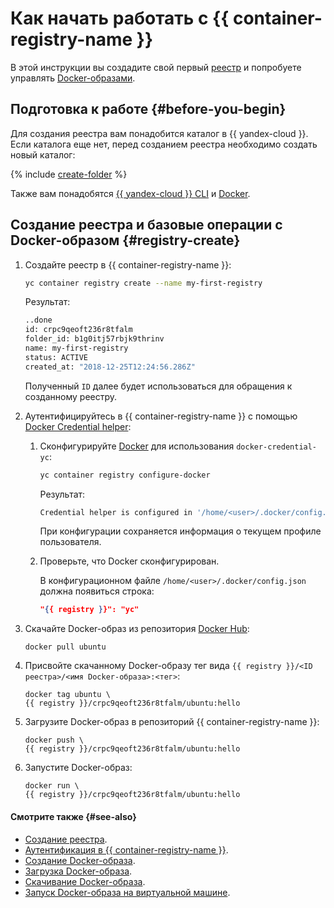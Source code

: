 # Как начать работать с {{ container-registry-name }}

В этой инструкции вы создадите свой первый [реестр](../concepts/registry.md) и попробуете управлять [Docker-образами](../concepts/docker-image.md).

## Подготовка к работе {#before-you-begin}

Для создания реестра вам понадобится каталог в {{ yandex-cloud }}. Если каталога еще нет, перед созданием реестра необходимо создать новый каталог:

{% include [create-folder](../../_includes/create-folder.md) %}

Также вам понадобятся [{{ yandex-cloud }} CLI](../../cli/quickstart.md) и [Docker](https://docs.docker.com/install/).

## Создание реестра и базовые операции с Docker-образом {#registry-create}

1. Создайте реестр в {{ container-registry-name }}:

   ```bash
   yc container registry create --name my-first-registry
   ```

   Результат:

   ```bash
   ..done
   id: crpc9qeoft236r8tfalm
   folder_id: b1g0itj57rbjk9thrinv
   name: my-first-registry
   status: ACTIVE
   created_at: "2018-12-25T12:24:56.286Z"
   ```

   Полученный `ID` далее будет использоваться для обращения к созданному реестру.
1. Аутентифицируйтесь в {{ container-registry-name }} с помощью [Docker Credential helper](../operations/authentication.md#cred-helper):
   1. Сконфигурируйте [Docker](https://cloud.yandex.ru/blog/posts/2022/03/docker-containers) для использования `docker-credential-yc`:

      ```bash
      yc container registry configure-docker
      ```

      Результат:

      ```bash
      Credential helper is configured in '/home/<user>/.docker/config.json'
      ```

      При конфигурации сохраняется информация о текущем профиле пользователя.
   1. Проверьте, что Docker сконфигурирован.

      В конфигурационном файле `/home/<user>/.docker/config.json` должна появиться строка:

      ```json
      "{{ registry }}": "yc"
      ```

1. Скачайте Docker-образ из репозитория [Docker Hub](https://hub.docker.com):

   ```
   docker pull ubuntu
   ```

1. Присвойте скачанному Docker-образу тег вида `{{ registry }}/<ID реестра>/<имя Docker-образа>:<тег>`:

   ```
   docker tag ubuntu \
   {{ registry }}/crpc9qeoft236r8tfalm/ubuntu:hello
   ```

1. Загрузите Docker-образ в репозиторий {{ container-registry-name }}:

   ```
   docker push \
   {{ registry }}/crpc9qeoft236r8tfalm/ubuntu:hello
   ```

1. Запустите Docker-образ:

   ```
   docker run \
   {{ registry }}/crpc9qeoft236r8tfalm/ubuntu:hello
   ```

#### Смотрите также {#see-also}

* [Создание реестра](../operations/registry/registry-create.md).
* [Аутентификация в {{ container-registry-name }}](../operations/authentication.md).
* [Создание Docker-образа](../operations/docker-image/docker-image-create.md).
* [Загрузка Docker-образа](../operations/docker-image/docker-image-push.md).
* [Скачивание Docker-образа](../operations/docker-image/docker-image-pull.md).
* [Запуск Docker-образа на виртуальной машине](../tutorials/index.md).